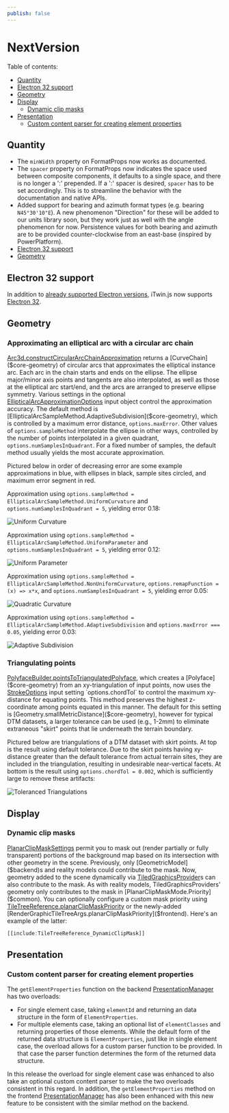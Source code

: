 ```yaml
---
publish: false
---
```


# NextVersion

Table of contents:

- [Quantity](#quantity)
- [Electron 32 support](#electron-32-support)
- [Geometry](#geometry)
- [Display](#display)
  - [Dynamic clip masks](#dynamic-clip-masks)
- [Presentation](#presentation)
  - [Custom content parser for creating element properties](#custom-content-parser-for-creating-element-properties)

## Quantity

- The `minWidth` property on FormatProps now works as documented.
- The `spacer` property on FormatProps now indicates the space used between composite components, it defaults to a single space, and there is no longer a ':' prepended. If a ':' spacer is desired, `spacer` has to be set accordingly. This is to streamline the behavior with the documentation and native APIs.
- Added support for bearing and azimuth format types (e.g. bearing `N45°30'10"E`). A new phenomenon "Direction" for these will be added to our units library soon, but they work just as well with the angle phenomenon for now. Persistence values for both bearing and azimuth are to be provided counter-clockwise from an east-base (inspired by PowerPlatform).
- [Electron 32 support](#electron-32-support)
- [Geometry](#geometry)

## Electron 32 support

In addition to [already supported Electron versions](../learning/SupportedPlatforms.md#electron), iTwin.js now supports [Electron 32](https://www.electronjs.org/blog/electron-32-0).

## Geometry

### Approximating an elliptical arc with a circular arc chain

[Arc3d.constructCircularArcChainApproximation]($core-geometry) returns a [CurveChain]($core-geometry) of circular arcs that approximates the elliptical instance arc. Each arc in the chain starts and ends on the ellipse. The ellipse major/minor axis points and tangents are also interpolated, as well as those at the elliptical arc start/end, and the arcs are arranged to preserve ellipse symmetry. Various settings in the optional [EllipticalArcApproximationOptions]($core-geometry) input object control the approximation accuracy. The default method is [EllipticalArcSampleMethod.AdaptiveSubdivision]($core-geometry), which is controlled by a maximum error distance, `options.maxError`. Other values of `options.sampleMethod` interpolate the ellipse in other ways, controlled by the number of points interpolated in a given quadrant, `options.numSamplesInQuadrant`. For a fixed number of samples, the default method usually yields the most accurate approximation.

Pictured below in order of decreasing error are some example approximations in blue, with ellipses in black, sample sites circled, and maximum error segment in red.

Approximation using `options.sampleMethod = EllipticalArcSampleMethod.UniformCurvature` and `options.numSamplesInQuadrant = 5`, yielding error 0.18:

![Uniform Curvature](./assets/approximate-ellipse-uniform-curvature.jpg "Uniform Curvature")

Approximation using `options.sampleMethod = EllipticalArcSampleMethod.UniformParameter` and `options.numSamplesInQuadrant = 5`, yielding error 0.12:

![Uniform Parameter](./assets/approximate-ellipse-uniform-parameter.jpg "Uniform Parameter")

Approximation using `options.sampleMethod = EllipticalArcSampleMethod.NonUniformCurvature`, `options.remapFunction = (x) => x*x`, and `options.numSamplesInQuadrant = 5`, yielding error 0.05:

![Quadratic Curvature](./assets/approximate-ellipse-quadratic-curvature.jpg "Quadratic Curvature")

Approximation using `options.sampleMethod = EllipticalArcSampleMethod.AdaptiveSubdivision` and `options.maxError === 0.05`, yielding error 0.03:

![Adaptive Subdivision](./assets/approximate-ellipse-adaptive-subdivision.jpg "Adaptive Subdivision")

### Triangulating points

[PolyfaceBuilder.pointsToTriangulatedPolyface]($core-geometry), which creates a [Polyface]($core-geometry) from an xy-triangulation of input points, now uses the [StrokeOptions]($core-geometry) input setting `options.chordTol` to control the maximum xy-distance for equating points. This method preserves the highest z-coordinate among points equated in this manner. The default for this setting is [Geometry.smallMetricDistance]($core-geometry), however for typical DTM datasets, a larger tolerance can be used (e.g., 1-2mm) to eliminate extraneous "skirt" points that lie underneath the terrain boundary.

Pictured below are triangulations of a DTM dataset with skirt points. At top is the result using default tolerance. Due to the skirt points having xy-distance greater than the default tolerance from actual terrain sites, they are included in the triangulation, resulting in undesirable near-vertical facets. At bottom is the result using `options.chordTol = 0.002`, which is sufficiently large to remove these artifacts:

![Toleranced Triangulations](./assets/triangulate-points-tolerance.jpg "Toleranced Triangulations")

## Display

### Dynamic clip masks

[PlanarClipMaskSettings]($common) permit you to mask out (render partially or fully transparent) portions of the background map based on its intersection with other geometry in the scene. Previously, only [GeometricModel]($backend)s and reality models could contribute to the mask. Now, geometry added to the scene dynamically via [TiledGraphicsProvider]($frontend)s can also contribute to the mask. As with reality models, TiledGraphicsProviders' geometry only contributes to the mask in [PlanarClipMaskMode.Priority]($common). You can optionally configure a custom mask priority using [TileTreeReference.planarClipMaskPriority]($frontend) or the newly-added [RenderGraphicTileTreeArgs.planarClipMaskPriority]($frontend). Here's an example of the latter:
```ts
[[include:TileTreeReference_DynamicClipMask]]
```

## Presentation

### Custom content parser for creating element properties

The `getElementProperties` function on the backend [PresentationManager]($presentation-backend) has two overloads:

- For single element case, taking `elementId` and returning an data structure in the form of `ElementProperties`.
- For multiple elements case, taking an optional list of `elementClasses` and returning properties of those elements. While the default form of the returned data structure is `ElementProperties`, just like in single element case, the overload allows for a custom parser function to be provided. In that case the parser function determines the form of the returned data structure.

In this release the overload for single element case was enhanced to also take an optional custom content parser to make the two overloads consistent in this regard. In addition, the `getElementProperties` method on the frontend [PresentationManager]($presentation-frontend) has also been enhanced with this new feature to be consistent with the similar method on the backend.
